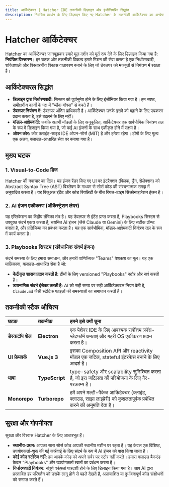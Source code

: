 ```yaml
---
title: आर्किटेक्चर | Hatcher IDE तकनीकी डिज़ाइन और इंजीनियरिंग सिद्धांत
description: नियंत्रित प्रवर्धन के लिए डिज़ाइन किए गए Hatcher के तकनीकी आर्किटेक्चर का अन्वेषण करें। नियतात्मक डिज़ाइन, मॉडल-अज्ञेयवादी दृष्टिकोण और ओपन-सोर्स इंजीनियरिंग सिद्धांतों के बारे में जानें।
---
```


# Hatcher आर्किटेक्चर

Hatcher का आर्किटेक्चर जानबूझकर हमारे मूल दर्शन को मूर्त रूप देने के लिए डिज़ाइन किया गया है: **नियंत्रित विस्तारण**। हर घटक और तकनीकी विकल्प हमारे मिशन की सेवा करता है एक निर्धारणवादी, शक्तिशाली और विस्तारणीय विकास वातावरण बनाने के लिए जो डेवलपर को मजबूती से नियंत्रण में रखता है।

## आर्किटेक्चरल सिद्धांत

- **डिज़ाइन द्वारा निर्धारणवादी:** सिस्टम को पूर्वानुमेय होने के लिए इंजीनियर किया गया है। हम स्पष्ट, समीक्षणीय कार्यों के पक्ष में "ब्लैक बॉक्स" से बचते हैं।
- **डेवलपर नियंत्रण में:** डेवलपर अंतिम प्राधिकारी है। आर्किटेक्चर उनके इरादे को बढ़ाने के लिए उपकरण प्रदान करता है, इसे बदलने के लिए नहीं।
- **मॉडल-अज्ञेयवादी:** जबकि अग्रणी मॉडलों के लिए अनुकूलित, आर्किटेक्चर एक सार्वभौमिक नियंत्रण तल के रूप में डिज़ाइन किया गया है, जो कई AI इंजनों के साथ एकीकृत होने में सक्षम है।
- **ओपन कोर:** कोर क्लाइंट-साइड IDE ओपन-सोर्स (MIT) है और हमेशा रहेगा। टीमों के लिए मूल्य एक अलग, क्लाउड-आधारित सेवा पर बनाया गया है।

## मुख्य घटक

### 1. Visual-to-Code ब्रिज

Hatcher की नवाचार का दिल। यह इंजन रेंडर किए गए UI पर इंटरैक्शन (क्लिक, ड्रैग, सेलेक्शन) को Abstract Syntax Tree (AST) विश्लेषण के माध्यम से सोर्स कोड की संरचनात्मक समझ में अनुवादित करता है। यह विज़ुअल इंटेंट और कोड रियलिटी के बीच रियल-टाइम सिंक्रोनाइज़ेशन इंजन है।

### 2. AI इंजन एकीकरण (ऑर्केस्ट्रेशन लेयर)

यह एप्लिकेशन का केंद्रीय तंत्रिका तंत्र है। यह डेवलपर से इंटेंट प्राप्त करता है, Playbooks सिस्टम से उपयुक्त संदर्भ एकत्र करता है, चयनित AI इंजन (जैसे Claude या Gemini) के लिए सटीक प्रॉम्प्ट बनाता है, और प्रतिक्रिया का प्रबंधन करता है। यह एक सार्वभौमिक, मॉडल-अज्ञेयवादी नियंत्रण तल के रूप में कार्य करता है।

### 3. Playbooks सिस्टम (संवैधानिक संदर्भ इंजन)

संदर्भ समस्या के लिए हमारा समाधान, और हमारी वाणिज्यिक "Teams" पेशकश का मूल। यह एक मालिकाना, क्लाउड-आधारित सेवा है जो:

- **केंद्रीकृत शासन प्रदान करती है:** टीमों के लिए versioned "Playbooks" स्टोर और सर्व करती है।
- **डायनामिक संदर्भ इंजेक्ट करती है:** AI को सही समय पर सही आर्किटेक्चरल नियम देती है, `Claude.md` जैसी स्टेटिक फाइलों की समस्याओं का समाधान करती है।

## तकनीकी स्टैक औचित्य

| घटक              | तकनीक          | हमने इसे क्यों चुना                                                                                                  |
| :--------------- | :------------- | :------------------------------------------------------------------------------------------------------------------- |
| **डेस्कटॉप शेल** | **Electron**   | एक पेशेवर IDE के लिए आवश्यक सर्वोत्तम क्रॉस-प्लेटफॉर्म क्षमताएं और गहरी OS एकीकरण प्रदान करता है।                    |
| **UI फ्रेमवर्क** | **Vue.js 3**   | इसका Composition API और reactivity मॉडल एक जटिल, stateful इंटरफेस बनाने के लिए आदर्श है।                             |
| **भाषा**         | **TypeScript** | type-safety और scalability सुनिश्चित करता है, जो इस जटिलता की परियोजना के लिए गैर-परक्राम्य है।                      |
| **Monorepo**     | **Turborepo**  | हमें अपने मल्टी-पैकेज आर्किटेक्चर (क्लाइंट, क्लाउड, साझा लाइब्रेरी) को कुशलतापूर्वक प्रबंधित करने की अनुमति देता है। |

## सुरक्षा और गोपनीयता

सुरक्षा और विश्वास Hatcher के लिए आधारभूत हैं।

- **स्थानीय-प्रथम:** आपका सारा सोर्स कोड आपकी स्थानीय मशीन पर रहता है। यह केवल एक विशिष्ट, उपयोगकर्ता-शुरू की गई कार्रवाई के लिए संदर्भ के रूप में AI इंजन को पास किया जाता है।
- **कोई कोड स्टोरेज नहीं:** हम आपके कोड को अपने सर्वर पर स्टोर नहीं करते। हमारा क्लाउड बैकएंड केवल "Playbooks" और उपयोगकर्ता खातों का प्रबंधन करता है।
- **निर्धारणवादी नियंत्रण:** संपूर्ण वर्कफ़्लो पारदर्शी होने के लिए डिज़ाइन किया गया है। आप AI द्वारा प्रस्तावित हर परिवर्तन को उसके लागू होने से पहले देखते हैं, अप्रत्याशित या दुर्भावनापूर्ण कोड संशोधनों को समाप्त करते हैं।
